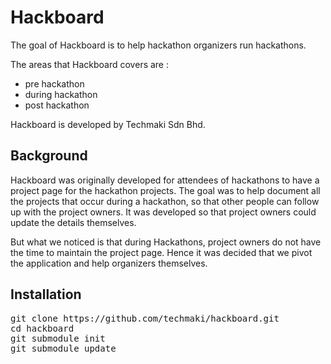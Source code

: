 Hackboard
=========

The goal of Hackboard is to help hackathon organizers run hackathons.

The areas that Hackboard covers are :

* pre hackathon
* during hackathon
* post hackathon

Hackboard is developed by Techmaki Sdn Bhd.

## Background

Hackboard was originally developed for attendees of hackathons to have a project page for the hackathon projects.  The goal was to help document all the projects that occur during a hackathon, so that other people can follow up with the project owners. It was developed so that project owners could update the details themselves.

But what we noticed is that during Hackathons, project owners do not have the time to maintain the project page. Hence it was decided that we pivot the application and help organizers themselves.

## Installation

<pre>
git clone https://github.com/techmaki/hackboard.git
cd hackboard
git submodule init
git submodule update
</pre>